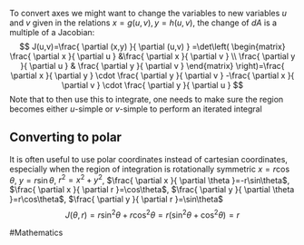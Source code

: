 To convert axes we might want to change the variables to new variables $u$ and $v$ given in the relations $x=g(u,v),y=h(u,v)$, the change of $dA$ is a multiple of a Jacobian:
$$
J(u,v)=\frac{ \partial (x,y) }{ \partial (u,v) } =\det\left(
\begin{matrix}
\frac{ \partial x }{ \partial u } &\frac{ \partial x }{ \partial v } \\
\frac{ \partial y }{ \partial u } & \frac{ \partial y }{ \partial v } 
\end{matrix} \right)=\frac{ \partial x }{ \partial y } \cdot \frac{ \partial y }{ \partial v } -\frac{ \partial x }{ \partial v } \cdot \frac{ \partial y }{ \partial u } 
$$
Note that to then use this to integrate, one needs to make sure the region becomes either $u$-simple or $v$-simple to perform an iterated integral
## Converting to polar
It is often useful to use polar coordinates instead of cartesian coordinates, especially when the region of integration is rotationally symmetric
$x=r\cos\theta$, $y=r\sin\theta$, $r^{2}=x^{2}+y^{2}$, $\frac{ \partial x }{ \partial \theta }=-r\sin\theta$, $\frac{ \partial x }{ \partial r }=\cos\theta$, $\frac{ \partial y }{ \partial \theta }=r\cos\theta$, $\frac{ \partial y }{ \partial r }=\sin\theta$
$$
J(\theta,r)=r\sin ^{2}\theta +r\cos ^{2}\theta=r(\sin ^{2}\theta+\cos ^{2}\theta)=r
$$


#Mathematics
